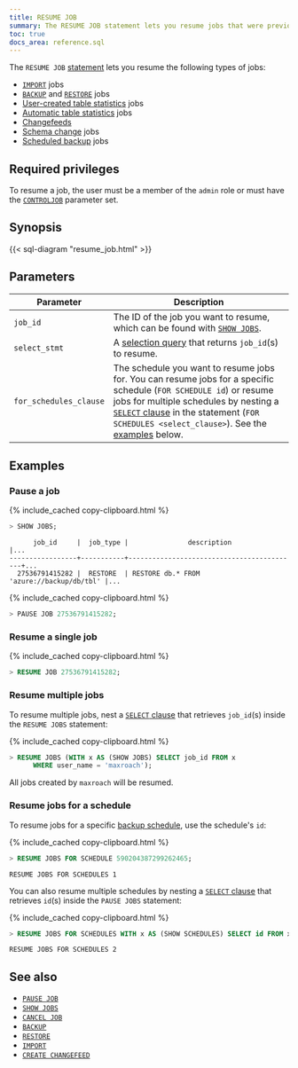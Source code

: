 ```yaml
---
title: RESUME JOB
summary: The RESUME JOB statement lets you resume jobs that were previously paused with PAUSE JOB.
toc: true
docs_area: reference.sql
---
```


 The `RESUME JOB` [statement](sql-statements.html) lets you resume the following types of jobs:

 - [`IMPORT`](import.html) jobs
 - [`BACKUP`](backup.html) and [`RESTORE`](restore.html) jobs
 - [User-created table statistics](create-statistics.html) jobs
 - [Automatic table statistics](cost-based-optimizer.html#table-statistics) jobs
 - [Changefeeds](use-changefeeds.html)
 - [Schema change](online-schema-changes.html) jobs
 -  [Scheduled backup](manage-a-backup-schedule.html) jobs

## Required privileges

To resume a job, the user must be a member of the `admin` role or must have the [`CONTROLJOB`](create-user.html#create-a-user-that-can-pause-resume-and-cancel-non-admin-jobs) parameter set.

## Synopsis

<div>
{{< sql-diagram "resume_job.html" >}}
</div>

## Parameters

Parameter | Description
----------|------------
`job_id` | The ID of the job you want to resume, which can be found with [`SHOW JOBS`](show-jobs.html).
`select_stmt` | A [selection query](selection-queries.html) that returns `job_id`(s) to resume.
`for_schedules_clause` |  The schedule you want to resume jobs for. You can resume jobs for a specific schedule (`FOR SCHEDULE id`) or resume jobs for multiple schedules by nesting a [`SELECT` clause](select-clause.html) in the statement (`FOR SCHEDULES <select_clause>`). See the [examples](#resume-jobs-for-a-schedule) below.

## Examples

### Pause a job

{% include_cached copy-clipboard.html %}
~~~ sql
> SHOW JOBS;
~~~

~~~
      job_id     |  job_type |               description                 |...
-----------------+-----------+-------------------------------------------+...
  27536791415282 |  RESTORE  | RESTORE db.* FROM 'azure://backup/db/tbl' |...
~~~

{% include_cached copy-clipboard.html %}
~~~ sql
> PAUSE JOB 27536791415282;
~~~

### Resume a single job

{% include_cached copy-clipboard.html %}
~~~ sql
> RESUME JOB 27536791415282;
~~~

### Resume multiple jobs

To resume multiple jobs, nest a [`SELECT` clause](select-clause.html) that retrieves `job_id`(s) inside the `RESUME JOBS` statement:

{% include_cached copy-clipboard.html %}
~~~ sql
> RESUME JOBS (WITH x AS (SHOW JOBS) SELECT job_id FROM x
      WHERE user_name = 'maxroach');
~~~

All jobs created by `maxroach` will be resumed.

### Resume jobs for a schedule

 To resume jobs for a specific [backup schedule](create-schedule-for-backup.html), use the schedule's `id`:

{% include_cached copy-clipboard.html %}
~~~ sql
> RESUME JOBS FOR SCHEDULE 590204387299262465;
~~~
~~~
RESUME JOBS FOR SCHEDULES 1
~~~

You can also resume multiple schedules by nesting a [`SELECT` clause](select-clause.html) that retrieves `id`(s) inside the `PAUSE JOBS` statement:

{% include_cached copy-clipboard.html %}
~~~ sql
> RESUME JOBS FOR SCHEDULES WITH x AS (SHOW SCHEDULES) SELECT id FROM x WHERE label = 'test_schedule';
~~~

~~~
RESUME JOBS FOR SCHEDULES 2
~~~

## See also

- [`PAUSE JOB`](pause-job.html)
- [`SHOW JOBS`](show-jobs.html)
- [`CANCEL JOB`](cancel-job.html)
- [`BACKUP`](backup.html)
- [`RESTORE`](restore.html)
- [`IMPORT`](import.html)
- [`CREATE CHANGEFEED`](create-changefeed.html)
